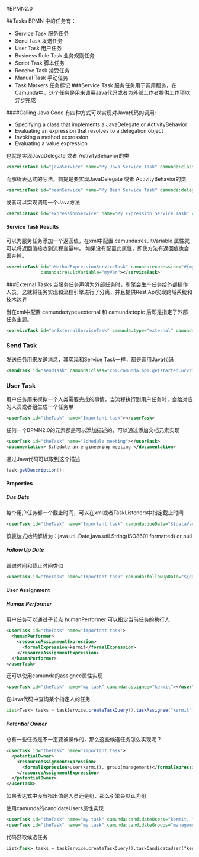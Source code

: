 #BPMN2.0

##Tasks
BPMN 中的任务有：
- Service Task        服务任务
- Send Task           发送任务
- User Task           用户任务
- Business Rule Task  业务规则任务
- Script Task         脚本任务
- Receive Task        接受任务
- Manual Task         手动任务
- Task Markers        任务标记
###Service Task
服务任务用于调用服务，在Camunda中，这个任务是用来调用Java代码或者为外部工作者提供工作项以异步完成

####Calling Java Code
有四种方式可以实现对Java代码的调用:
- Specifying a class that implements a JavaDelegate or ActivityBehavior
- Evaluating an expression that resolves to a delegation object
- Invoking a method expression
- Evaluating a value expression

也就是实现JavaDelegate 或者 ActivityBehavior的类
```xml
<serviceTask id="javaService" name="My Java Service Task" camunda:class="com.camunda.bpm.getstarted.ucvrms.MyController" />
```
而解析表达式的写法，前提是要实现JavaDelegate 或者 ActivityBehavior的类
```xml
<serviceTask id="beanService" name="My Bean Service Task" camunda:delegateExpression="${myDelegateBean}"></serviceTask>
```
或者可以实现调用一个Java方法
```xml
<serviceTask id="expressionService" name="My Expression Service Tash" camunda:expression="${myBean.doWork()}"></serviceTask>
```

#### Service Task Results
可以为服务任务添加一个返回值，在xml中配置 camunda:resultVariable 属性就可以将返回值接收到流程变量中。
如果没有配置此属性，即使方法有返回值也会丢弃掉。
```xml
<serviceTask id="aMethodExpressionServiceTask" camunda:expression="#{myService.doSomething()}" 
             camunda:resultVariable="myVar"></serviceTask>
```

###External Tasks
当服务任务声明为外部任务时，引擎会生产任务给外部操作人员，这就将任务实现和流程引擎进行了分离，并且提供Rest Api实现跨域系统和技术边界

当在xml中配置 camunda:type=external 和 camunda:topic 后即是指定了外部任务主题。
```xml
<serviceTask id="anExternalServiceTask" camunda:type="external" camunda:topic="ShipmentProcessing"></serviceTask>
```

### Send Task
发送任务用来发送消息，其实现和Service Task一样，都是调用Java代码
```xml
<sendTask id="sendTask" camunda:class="com.camunda.bpm.getstarted.ucvrms.MyController"></sendTask>
```

### User Task
用户任务用来模拟一个人类需要完成的事情，当流程执行到用户任务时，会给对应的人员或者组生成一个任务单
```xml
<userTask id="theTask" name="Important task"></userTask>
```
任何一个BPMN2.0的元素都是可以添加描述的，可以通过添加文档元素实现
```xml
<userTask id="theTask" name="Schedule meeting"></userTask>
<documentation> Schedule an engineering meeting </documentation>
```
通过Java代码可以取到这个描述
```java
task.getDescription();
```
#### Properties
##### Due Date
每个用户任务都一个截止时间，可以在xml或者TaskListeners中指定截止时间
```xml
<userTask id="theTask" name="Important task" camunda:dueDate="${dataVariable}"></userTask>
```
该表达式始终解析为：java.util.Date,java.util.String(ISO8601 formatted) or null
##### Follow Up Date
跟进时间和截止时间类似
```xml
<userTask id="theTask" name="Important task" camunda:followUpDate="${dataVariable}"></userTask>
```
#### User Assignment
##### Human Performer
用户任务可以通过子节点 humanPerformer 可以指定当前任务的执行人
```xml
<userTask id="theTask" name="important task">
  <humanPerformer>
    <resourceAssignmentExpression>
      <formalExpression>kermit</formalExpression>
    </resourceAssignmentExpression>
  </humanPerformer>
</userTask>
```
还可以使用camunda的assignee属性实现
```xml
<userTask id="theTask" name="my task" camunda:assignee="kermit"></userTask>
```

在Java代码中查询某个指定人的任务
```java
List<Task> tasks = taskService.createTaskQuery().taskAssignee("kermit").list();
```

##### Potential Owner
总有一些任务是不一定要被操作的，那么这些候选任务怎么实现呢？
```xml
<userTask id="theTask" name="important task">
  <potentialOwner>
    <resourceAssignmentExpression>
      <formalExpression>user(kermit), group(management)</formalExpression>
    </resourceAssignmentExpression>
  </potentialOwner>
</userTask>
```
如果表达式中没有指出值是人员还是组，那么引擎会默认为组

使用camunda的candidateUsers属性实现
```xml
<userTask id="theTask" name="my task" camunda:candidateUsers="kermit, fonzo"></userTask>
<userTask id="theTask" name="my task" camunda:candidateGroups="management, accountancy"></userTask>
```

代码获取候选任务
```xml
List<Task> tasks = taskService.createTaskQuery().taskCandidataUser("kermit").list();
```


